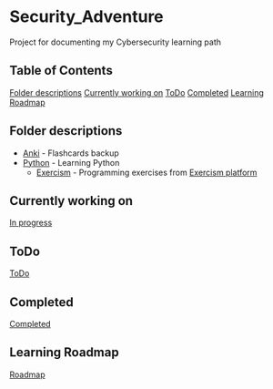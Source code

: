 # Security_Adventure

Project for documenting my Cybersecurity learning path



## Table of Contents

[Folder descriptions](#folder-descriptions)
[Currently working on](#currently-working-on)
[ToDo](#todo)
[Completed](#completed)
[Learning Roadmap](#learning-roadmap)

## Folder descriptions

- [Anki](https://github.com/ddoox/Security_Adventure/tree/main/Anki/) - Flashcards backup
- [Python](https://github.com/ddoox/Security_Adventure/tree/main/Python) - Learning Python
  - [Exercism](https://github.com/ddoox/Security_Adventure/tree/main/Python/Exercises/Exercism/python) - Programming exercises from [Exercism platform](https://exercism.org/)





## Currently working on



[In progress](https://github.com/users/ddoox/projects/4/views/3?sliceBy%5Bvalue%5D=In+progress)




## ToDo



[ToDo](https://github.com/users/ddoox/projects/4/views/3?sliceBy%5Bvalue%5D=_noValue)



## Completed



[Completed](https://github.com/users/ddoox/projects/4/views/3?sliceBy%5Bvalue%5D=Done)



## Learning Roadmap

[Roadmap](https://github.com/users/ddoox/projects/4/views/2)
